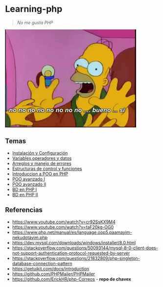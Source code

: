 # Learning-php

> *No me gusta PHP*

![alt](img/homero.gif)

## Temas

- [Instalación y Configuración](./001/README.md)
- [Variables,operadores y datos](./002/)
- [Arreglos y manejo de errores](./003/)
- [Estructuras de control y funciones](./004/)
- [Introduccion a POO en PHP](./005/)
- [POO avanzado I](./006/)
- [POO avanzado II](./007/)
- [BD en PHP I](./008/)
- [BD en PHP II](./009/)

## Referencias

- https://www.youtube.com/watch?v=cr92SsKX9M4
- https://www.youtube.com/watch?v=taF20kg-OG0
- https://www.php.net/manual/es/language.oop5.paamayim-nekudotayim.php
- https://dev.mysql.com/downloads/windows/installer/8.0.html
- https://stackoverflow.com/questions/50093144/mysql-8-0-client-does-not-support-authentication-protocol-requested-by-server
- https://stackoverflow.com/questions/21832809/php-singleton-database-connection-pattern
- https://getuikit.com/docs/introduction
- https://github.com/PHPMailer/PHPMailer
- https://github.com/ErickHR/php-Correos - **repo de chavex**
